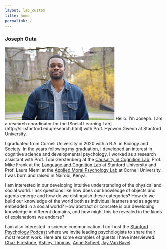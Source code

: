```yaml
---
layout: lab_custom
title: home
permalink: /
---
```


### __Joseph Outa__
<img class="fig" src="/images/homepage-pic.JPG" width="350">
Hello. I’m Joseph. I am a research coordinator for the [Social Learning Lab](http://sll.stanford.edu/research.html) with Prof. Hyowon Gweon at Stanford University. 

I graduated from Cornell University in 2020 with a B.A. in Biology and Society. In the years following my graduation, I developed an interest in cognitive science and developmental psychology. I worked as a research assistant with Prof. Tobi Gerstenberg at the [Causality in Cognition Lab](https://cicl.stanford.edu/), Prof. Mike Frank at the [Language and Cognition Lab](http://langcog.stanford.edu/index.html) at Stanford University and Prof. Laura Niemi at the [Applied Moral Psychology Lab](https://lauraniemi.com/lab/) at Cornell University. I was born and raised in Nairobi, Kenya.

I am interested in our developing intuitive understanding of the physical and social world. I ask questions like how does our knowledge of objects and agents emerge and how do we distinguish these categories? How do we build our knowledge of the world both as individual learners and as agents embedded in a social world? How abstract or concrete is our developing knowledge in different domains, and how might this be revealed in the kinds of explanations we endorse? 

I am also interested in science communication. I co-host the [Stanford Psychology Podcast](https://www.stanfordpsychologypodcast.com/episodes) where we invite leading psychologists to share their most recent work. Here are some examples of guests I have interviewed: [Chaz Firestone](https://podcasts.apple.com/es/podcast/61-chaz-firestone-melting-ice-with-your-mind/id1574802514?i=1000578062671), [Ashley Thomas](https://podcasts.apple.com/br/podcast/40-ashley-thomas-how-children-use-saliva-sharing-to/id1574802514?i=1000556551754), [Anne Scheel](https://podcasts.apple.com/us/podcast/63-anne-scheel-why-most-psychological-research-findings/id1574802514?i=1000579611325), [Jay Van Bavel](https://podcasts.apple.com/sk/podcast/52-jay-van-bavel-the-power-of-us/id1574802514?i=1000568346780).
